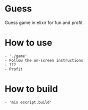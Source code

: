 Guess
=====

Guess game in elixir for fun and profit

How to use
===========

    - './game'
    - Follow the on-screen instructions
    - ???
    - Profit

How to build
===========

    - 'mix escript.build'
